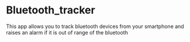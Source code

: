 # Bluetooth_tracker
This app allows you to track bluetooth devices from your smartphone and raises an alarm if it is out of range of the bluetooth
